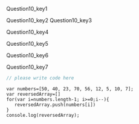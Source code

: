 Question10_key1


Question10_key2
Question10_key3


Question10_key4


Question10_key5


Question10_key6


Question10_key7



```javascript
// please write code here
```

```solution
var numbers=[50, 40, 23, 70, 56, 12, 5, 10, 7];
var reversedArray=[]
for(var i=numbers.length-1; i>=0;i--){
   reversedArray.push(numbers[i])
}
console.log(reversedArray);
```